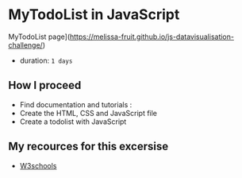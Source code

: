 # MyTodoList in JavaScript


MyTodoList page](https://melissa-fruit.github.io/js-datavisualisation-challenge/)
 
- duration: `1 days`  


## How I proceed

* Find documentation and tutorials : 
* Create the HTML, CSS and JavaScript file 
* Create a todolist with JavaScript

## My recources for this excersise 

* [W3schools](https://www.w3schools.com/js/)

